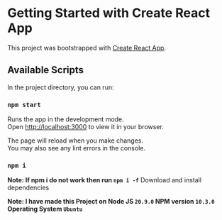 # Getting Started with Create React App

This project was bootstrapped with [Create React App](https://github.com/facebook/create-react-app).

## Available Scripts

In the project directory, you can run:

### `npm start`

Runs the app in the development mode.\
Open [http://localhost:3000](http://localhost:3000) to view it in your browser.

The page will reload when you make changes.\
You may also see any lint errors in the console.


### `npm i` 

**Note: If npm i do not work then run `npm i -f`**
Download and install dependencies 


**Note: I have made this Project on Node JS `20.9.0` NPM version `10.3.0` Operating System `Ubuntu`**
